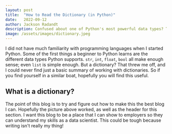 ```yaml
---
layout: post
title:  "How to Read the Dictionary (in Python)"
date:   2022-09-12
author: Jackson Radandt
description: Confused about one of Python's most powerful data types? This is your one stop shop for understanding dictionaries.
image: /assets/images/dictionary.jpeg
---
```

I did not have much familiarity with programming languages when I started Python. Some of the first things a beginner to Python learns are the different data types Python supports. `str`, `int`, `float`, `bool` all make enough sense; even `list` is simple enough. But a dictionary? That threw me off, and I could never find just a basic summary of working with dictionaries. So if you find yourself in a similar boat, hopefully you will find this useful. 
## What is a dictionary?
The point of this blog is to try and figure out how to make this the best blog I can. Hopefully the picture above worked, as well as the header for this section. I want this blog to be a place that I can show to employers so they can understand my skills as a data scientist. This could be tough because writing isn't really my thing!
